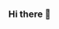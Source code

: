 ### Hi there 👋

<!--
**lee-jian-hui/lee-jian-hui** is a ✨ _special_ ✨ repository because its `README.md` (this file) appears on your GitHub profile.

Here are some ideas to get you started:

- 🔭 I’m currently working on ...
- 🌱 I’m currently learning ...
- 👯 I’m looking to collaborate on QuickPark, a brainchild born out of a hackathon idea.
- 🤔 I’m looking for help with web dev and mobile dev
- 💬 Ask me about ...
- 📫 How to reach me: ...
- 😄 Pronouns: ...
- ⚡ Fun fact: ...
-->


